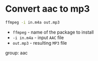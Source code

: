 # Convert aac to mp3

```bash
ffmpeg -i in.m4a out.mp3
```

- `ffmpeg` - name of the package to install
- `-i in.m4a` - input `AAC` file
- `out.mp3` - resulting `MP3` file

group: aac


